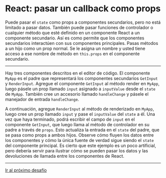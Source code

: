 # React: pasar un callback como props

Puede pasar el `state` como props a componentes secundarios, pero no está limitado a pasar datos. También puede pasar funciones de controlador o cualquier método que esté definido en un componente React a un componente secundario. Así es como permite que los componentes secundarios interactúen con sus componentes principales. Pasas métodos a un hijo como un prop normal. Se le asigna un nombre y usted tiene acceso a ese nombre de método en `this.props` en el componente secundario.

---

Hay tres componentes descritos en el editor de código. El componente `MyApp` es el padre que representará los componentes secundarios `GetInput` y `RenderInput`. Agregue el componente `GetInput` al método render en `MyApp`, luego pásele un prop llamado `input` asignado a `inputValue` desde el `state` de `MyApp`. También cree un accesorio llamado `handleChange` y pásele el manejador de entrada `handleChange`.

A continuación, agregue `RenderInput` al método de renderizado en `MyApp`, luego cree un prop llamado `input` y pase el `inputValue` del `state` a él. Una vez que haya terminado, podrá escribir el campo de `input` en el componente `GetInput`, que luego llama al método de controlador en su padre a través de `props`. Esto actualiza la entrada en el `state` del padre, que se pasa como props a ambos hijos. Observe cómo fluyen los datos entre los componentes y cómo la única fuente de verdad sigue siendo el `state` del componente principal. Es cierto que este ejemplo es un poco artificial, pero debería servir para ilustrar cómo se pueden pasar los datos y las devoluciones de llamada entre los componentes de React.

---

[Ir al próximo desafío]()
